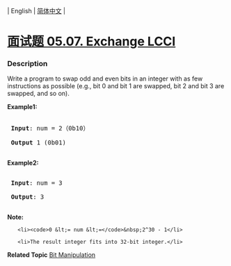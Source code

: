 | English | [简体中文](README.md) |

# [面试题 05.07. Exchange LCCI](https://leetcode-cn.com/problems/exchange-lcci)
 ### Description
<p>Write a program to swap odd and even bits in an integer with as few instructions as possible (e.g., bit 0 and bit 1 are swapped, bit 2 and bit 3 are swapped, and so on).</p>

<p><strong>Example1:</strong></p>

<pre>
<strong> Input</strong>: num = 2（0b10）
<strong> Output</strong> 1 (0b01)
</pre>

<p><strong>Example2:</strong></p>

<pre>
<strong> Input</strong>: num = 3
<strong> Output</strong>: 3
</pre>

<p><strong>Note:</strong></p>

<ol>
	<li><code>0 &lt;= num &lt;=</code>&nbsp;2^30 - 1</li>
	<li>The result integer fits into 32-bit integer.</li>
</ol>

**Related Topic**  [Bit Manipulation](https://leetcode-cn.com/tag/bit-manipulation) 